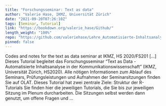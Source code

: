 ```yaml
---
title: "Forschungsseminar: Text as data"
author: "Valerie Hase, IKMZ, Universität Zürich"
date: "2021-09-20T07:26:10Z"
tags: [Seminar, Tutorial]
link: "https://bookdown.org/valerie_hase/Github/"
length_weight: "100%"
repo: "https://github.com/valeriehase/Lehre_Automatisierte-Inhaltsanalyse"
pinned: false
---
```


Codes and notes for the text as data seminar at IKMZ, HS 2020/FS201 [...] Dieses Tutorial begleitet das Forschungsseminar “Text as Data - Automatisierte Inhaltsanalyse in der Kommunikationswissenschaft” (IKMZ, Universität Zürich, HS2020). Alle nötigen Informationen zum Ablauf des Seminars, Prüfungsleistungen und Aufnahmen der Seminarsitzungen finden Sie auf OLAT. Dieses Tutorial hat zwei zentrale Ziele: Struktur der R-Tutorials Sie finden hier die jeweiligen Tutorials, die Sie bis zur jeweiligen Sitzung im Plenum durcharbeiten. Die Sitzungen selbst werden dann genutzt, um offene Fragen und ...
